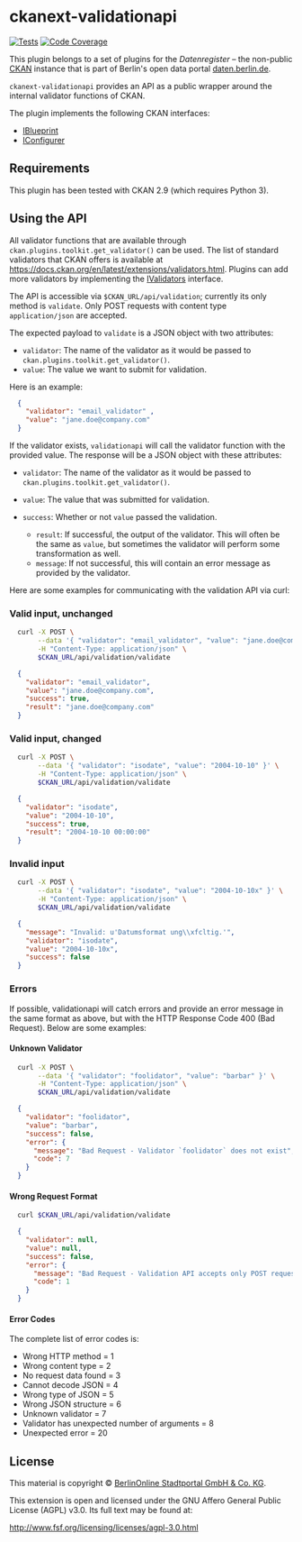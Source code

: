 # ckanext-validationapi

[![Tests](https://github.com/berlinonline/ckanext-validationapi/workflows/Tests/badge.svg?branch=master)](https://github.com/berlinonline/ckanext-validationapi/actions)
[![Code Coverage](http://codecov.io/github/berlinonline/ckanext-validationapi/coverage.svg?branch=master)](http://codecov.io/github/berlinonline/ckanext-validationapi?branch=master)

This plugin belongs to a set of plugins for the _Datenregister_ – the non-public [CKAN](https://ckan.org) instance that is part of Berlin's open data portal [daten.berlin.de](https://daten.berlin.de).

`ckanext-validationapi` provides an API as a public wrapper around the internal validator functions of CKAN.

The plugin implements the following CKAN interfaces:

- [IBlueprint](http://docs.ckan.org/en/latest/extensions/plugin-interfaces.html#ckan.plugins.interfaces.IBlueprint)
- [IConfigurer](http://docs.ckan.org/en/latest/extensions/plugin-interfaces.html#ckan.plugins.interfaces.IConfigurer)

## Requirements

This plugin has been tested with CKAN 2.9 (which requires Python 3).

## Using the API

 All validator functions that are available through
`ckan.plugins.toolkit.get_validator()` can be used.
The list of standard validators that CKAN offers is available at https://docs.ckan.org/en/latest/extensions/validators.html.
Plugins can add more validators by implementing the 
[IValidators](https://docs.ckan.org/en/latest/extensions/plugin-interfaces.html#ckan.plugins.interfaces.IValidators) interface.

The API is accessible via `$CKAN_URL/api/validation`; currently its only method is 
`validate`.
Only POST requests with content type `application/json` are accepted.

The expected payload to `validate` is a JSON object with two attributes:

- `validator`: The name of the validator as it would be passed to `ckan.plugins.toolkit.get_validator()`.
- `value`: The value we want to submit for validation.

Here is an example:

```json
  {
    "validator": "email_validator" ,
    "value": "jane.doe@company.com"
  }
```

If the validator exists, `validationapi` will call the validator function with the provided value.
The response will be a JSON object with these attributes:

- `validator`: The name of the validator as it would be passed to `ckan.plugins.toolkit.get_validator()`.
- `value`: The value that was submitted for validation.
- `success`: Whether or not `value` passed the validation.

  - `result`: If successful, the output of the validator.
  This will often be the same as `value`, but sometimes the validator will perform some transformation as well.
  - `message`: If not successful, this will contain an error message as provided by the validator.

Here are some examples for communicating with the validation API via curl:

### Valid input, unchanged 

```bash
  curl -X POST \
       --data '{ "validator": "email_validator", "value": "jane.doe@company.com" }' \
       -H "Content-Type: application/json" \
       $CKAN_URL/api/validation/validate
```

```json
  {
    "validator": "email_validator",
    "value": "jane.doe@company.com",
    "success": true,
    "result": "jane.doe@company.com"
  }
```

### Valid input, changed 

```bash
  curl -X POST \
       --data '{ "validator": "isodate", "value": "2004-10-10" }' \
       -H "Content-Type: application/json" \
       $CKAN_URL/api/validation/validate
```

```json
  {
    "validator": "isodate",
    "value": "2004-10-10",
    "success": true,
    "result": "2004-10-10 00:00:00"
  }
```

### Invalid input

```bash
  curl -X POST \
       --data '{ "validator": "isodate", "value": "2004-10-10x" }' \
       -H "Content-Type: application/json" \
       $CKAN_URL/api/validation/validate
```

```json
  {
    "message": "Invalid: u'Datumsformat ung\\xfcltig.'",
    "validator": "isodate",
    "value": "2004-10-10x",
    "success": false
  }
```

### Errors

If possible, validationapi will catch errors and provide an error message in the same format as above, but with 
the HTTP Response Code 400 (Bad Request). Below are some examples:

#### Unknown Validator

```bash
  curl -X POST \
       --data '{ "validator": "foolidator", "value": "barbar" }' \
       -H "Content-Type: application/json" \
       $CKAN_URL/api/validation/validate
```

```json
  {
    "validator": "foolidator",
    "value": "barbar",
    "success": false,
    "error": {
      "message": "Bad Request - Validator `foolidator` does not exist",
      "code": 7
    }
  }
```

#### Wrong Request Format

```bash
  curl $CKAN_URL/api/validation/validate
```

```json
  {
    "validator": null,
    "value": null,
    "success": false,
    "error": {
      "message": "Bad Request - Validation API accepts only POST requests with content type 'application/json'.",
      "code": 1
    }
  }
```

#### Error Codes

The complete list of error codes is:

* Wrong HTTP method = 1
* Wrong content type = 2
* No request data found = 3
* Cannot decode JSON = 4
* Wrong type of JSON = 5
* Wrong JSON structure = 6
* Unknown validator = 7
* Validator has unexpected number of arguments = 8
* Unexpected error = 20


## License

This material is copyright ©
[BerlinOnline Stadtportal GmbH & Co. KG](https://www.berlinonline.net/).

This extension is open and licensed under the GNU Affero General Public License (AGPL) v3.0.
Its full text may be found at:

http://www.fsf.org/licensing/licenses/agpl-3.0.html
